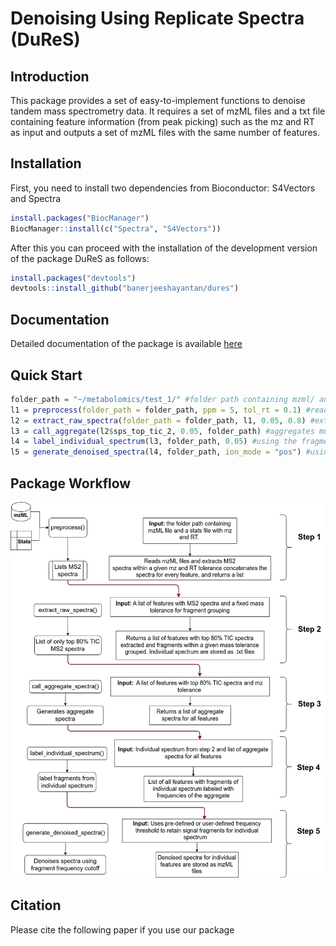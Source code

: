 # Denoising Using Replicate Spectra (DuReS)

## Introduction

This package provides a set of easy-to-implement functions to denoise tandem mass spectrometry data. It requires a set of mzML files and a txt file containing feature information (from peak picking) such as the mz and RT as input and outputs a set of mzML files with the same number of features. 

## Installation

First, you need to install two dependencies from Bioconductor: S4Vectors and Spectra
```r
install.packages("BiocManager")
BiocManager::install(c("Spectra", "S4Vectors"))
```
After this you can proceed with the installation of the development version of the package DuReS as follows:

```r
install.packages("devtools")
devtools::install_github("banerjeeshayantan/dures")
```

## Documentation
Detailed documentation of the package is available [here](https://banerjeeshayantan.github.io/dures/)

## Quick Start
```r
folder_path = "~/metabolomics/test_1/" #folder path containing mzml/ and Stats.txt in required format
l1 = preprocess(folder_path = folder_path, ppm = 5, tol_rt = 0.1) #reads mzml files, prepares Stats file, extracts spectra and concatenates spectra
l2 = extract_raw_spectra(folder_path = folder_path, l1, 0.05, 0.8) #extract top x% (where x = 0.8) TIC spectra, groups fragments within a given tolerance (0.05 Da)
l3 = call_aggregate(l2$sps_top_tic_2, 0.05, folder_path) #aggregates multiple spectra for a given feature by grouping fragments within a given tolerance and also generates frequency of those fragments
l4 = label_individual_spectrum(l3, folder_path, 0.05) #using the fragment frequencies of the aggregate learnt from teh previous step, it labels the individual spectrum for a given feature
l5 = generate_denoised_spectra(l4, folder_path, ion_mode = "pos") #using a cutoff denoises individual spectrum for every feature and stores it as an mzML file in folder_path
```

## Package Workflow
![Workflow Diagram](https://github.com/banerjeeshayantan/test_read_the_docs_tut/blob/main/dures_workflow.png)

## Citation
Please cite the following paper if you use our package

